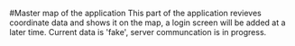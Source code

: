 #Master map of the application
This part of the application revieves coordinate data and shows it on the map, a login screen will be added at a later time.
Current data is 'fake', server communcation is in progress.